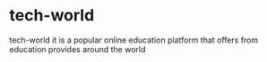 # tech-world
tech-world it is a popular online education platform that offers from education provides around the world
